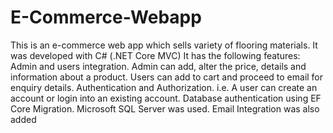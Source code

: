 # E-Commerce-Webapp
This is an e-commerce web app which sells variety of flooring materials. It was developed with C# (.NET Core MVC)
It has the following features:
Admin and users integration.
Admin can add, alter the price, details and information about a product.
Users can add to cart and proceed to email for enquiry details.
Authentication and Authorization. i.e. A user can create an account or login into an existing account.
Database authentication using EF Core Migration. Microsoft SQL Server was used.
Email Integration was also added
